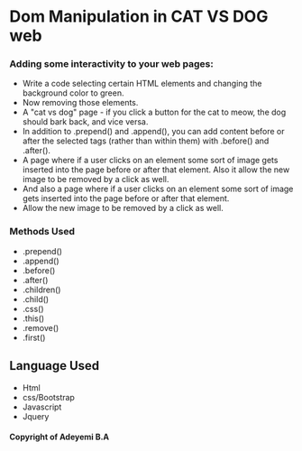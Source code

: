 # Dom Manipulation in CAT VS DOG web

### Adding some interactivity to your web pages:

* Write a code selecting certain HTML elements and changing the background color to green.
* Now removing those elements.
*  A "cat vs dog" page - if you click a button for the cat to meow, the dog should bark back, and vice versa. 
* In addition to .prepend() and .append(), you can add content before or after the selected tags (rather than within them) with .before() and .after().
* A page where if a user clicks on an element some sort of image gets inserted into the page before or after that element. Also it allow the new image to be removed by a click as well.
*  And also a page where if a user clicks on an element some sort of image gets inserted into the page before or after that element. 
* Allow the new image to be removed by a click as well.


### Methods Used
* .prepend()
* .append()
* .before()
* .after()
* .children()
* .child()
* .css()
* .this()
* .remove()
* .first()

## Language Used
* Html
* css/Bootstrap
* Javascript
* Jquery

#### Copyright of Adeyemi B.A